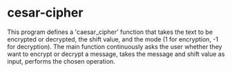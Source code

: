 # cesar-cipher

This program defines a 'caesar_cipher' function that takes the text to be encrypted or decrypted, the shift value, and the mode (1 for encryption, -1 for decryption). The main function continuously asks the user whether they want to encrypt or decrypt a message, takes the message and shift value as input, performs the chosen operation.
